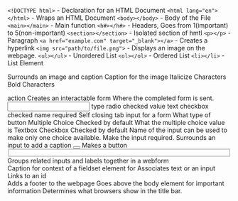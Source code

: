 `<!DOCTYPE html>` - Declaration for an HTML Document
`<html lang="en"></html>` - Wraps an HTML Document
`<body></body>` - Body of the File
`<main></main>`	- Main function
`<h#></h#>` - Headers, Goes from 1(important) to 5(non-important)
`<section></section>` - Isolated section of hmtl
`<p></p>` - Paragraph
`<a href="example.com" target="_blank"></a>` - Creates a hyperlink
`<img src="path/to/file.png">` - Displays an image on the webpage.
`<ul></ul>` - Unordered List
`<ol></ol>`	- Ordered List
`<li></li>` - List Element
<figure></figure>
<figcaption></figcaption>
Surrounds an image and caption
Caption for the image
<em></em>
Italicize Characters
<strong></strong>
Bold Characters
<form></form>
action
Creates an interactable form
Where the completed form is sent.
<input></input>
type
radio
checked
value
text
checkbox
checked
name
required
Self closing tab input for a form
What type of button
Multiple Choice
Checked by default
What the multiple choice value is
Textbox
Checkbox
Checked by default
Name of the input can be used to make only one choice available.
Make the input required.
<label></label>
Surrounds an input to add a caption
<button></button>
Makes a button
<fieldset></fieldset>
Groups related inputs and labels together in a webform
<legend></legend>
Caption for context of a fieldset element
<label></label>
for
Associates text or an input
Links to an id
<footer></footer>
Adds a footer to the webpage
<head></head>
Goes above the body element for important information
<title></title>
Determines what browsers show in the title bar.

